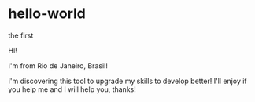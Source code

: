 # hello-world
the first

Hi!

I'm from Rio de Janeiro, Brasil!

I'm discovering this tool to upgrade my skills to develop better! I'll enjoy if you help me and I will help you, thanks!
